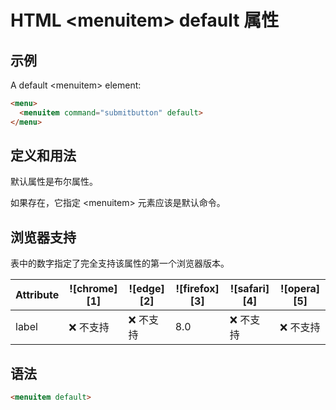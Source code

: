 HTML \<menuitem> default 属性
===

## 示例

A default \<menuitem> element:

```html idoc:preview:iframe
<menu>
  <menuitem command="submitbutton" default>
</menu>
```

## 定义和用法

默认属性是布尔属性。

如果存在，它指定 \<menuitem> 元素应该是默认命令。

## 浏览器支持

表中的数字指定了完全支持该属性的第一个浏览器版本。

| Attribute | ![chrome][1] | ![edge][2] | ![firefox][3] | ![safari][4] | ![opera][5] |
| ------- | --- | --- | --- | --- | --- |
| label | ❌ 不支持 | ❌ 不支持 | 8.0 | ❌ 不支持 | ❌ 不支持 |

## 语法

```html
<menuitem default>
```
